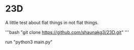 # 23D
A little test about flat things in not flat things.

'''bash
"git clone https://github.com/shaunakg3/23D.git"
'''

run "python3 main.py"
